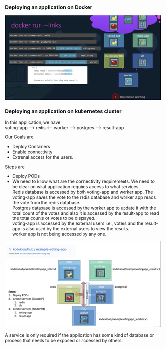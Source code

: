 
### Deploying an application on Docker

![Deploying an application](docker.png)

### Deploying an application on kubernetes cluster

In this application, we have    
voting-app --> redis <-- worker --> postgres --> result-app  

Our Goals are  
* Deploy Containers
* Enable connectivity
* Extrenal access for the users.

Steps are  
* Deploy PODs
* We need to know what are the connectivity requirements. We need to be clear on what application requires access to what services.  
Redis database is accessed by both voting-app and worker app. The voting-app saves the vote to the redis database and worker app reads the vote from the redis database.  
Postgres database is accessed by the worker app to update it with the total count of the votes and also it is accessed by the result-app to read the total counts of votes to be displayed.  
voting-app is accessed by the external users i.e., voters and the result-app is also used by the external users to view the results.  
worker app is not being accessed by any one.

![Deploying an application on kuberneres](kubernetes.png)

A service is only required if the application has some kind of database or process that needs to be exposed or accessed by others.





